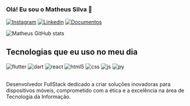 ### Olá! Eu sou o Matheus Silva 👋

[![Instagram](https://img.shields.io/badge/Instagram-E4405F?style=for-the-badge&logo=instagram&logoColor=white)](https://instagram.com/__.matheus.s?igshid=OGQ5ZDc2ODk2ZA==)
[![Linkedin](https://img.shields.io/badge/LinkedIn-0077B5?style=for-the-badge&logo=linkedin&logoColor=white)](https://www.linkedin.com/in/matheuss-silva2001/)
[![Documentos](https://img.shields.io/badge/linktree-39E09B?style=for-the-badge&logo=linktree&logoColor=white)](https://docs.google.com/document/d/)


![Matheus GitHub stats](https://github-readme-stats.vercel.app/api?username=matheuss-silva&show_icons=true&theme=dracula&count_private=true)

## Tecnologias que eu uso no meu dia

<div style="display: inline_block">
  <img align="center" alt="flutter"src="https://img.shields.io/badge/Flutter-02569B?style=for-the-badge&logo=flutter&logoColor=white"/>
  <img align="center" alt="dart"src="https://img.shields.io/badge/Dart-0175C2?style=for-the-badge&logo=dart&logoColor=white"/>
  <img align="center" alt="react"src="https://img.shields.io/badge/React-20232A?style=for-the-badge&logo=react&logoColor=61DAFB"/>
  <img align="center" alt="html5"src="https://img.shields.io/badge/HTML5-E34F26?style=for-the-badge&logo=html5&logoColor=white"/>
  <img align="center" alt="css"src="https://img.shields.io/badge/CSS3-1572B6?style=for-the-badge&logo=css3&logoColor=white"/>
  <img align="center" alt="js"src="https://img.shields.io/badge/JavaScript-F7DF1E?style=for-the-badge&logo=javascript&logoColor=black"/>
  <img align="center" alt="py"src="https://img.shields.io/badge/Python-3776AB?style=for-the-badge&logo=python&logoColor=white"/>
</div><br/>

Desenvolvedor FullStack dedicado a criar soluções inovadoras para dispositivos móveis, comprometido com a ética e a excelência na área de Tecnologia da Informação.
